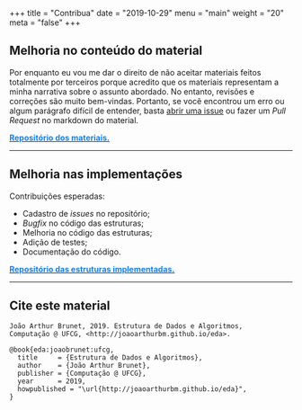 +++
title = "Contribua"
date = "2019-10-29"
menu = "main"
weight = "20"
meta = "false"
+++

## Melhoria no conteúdo do material

Por enquanto eu vou me dar o direito de não aceitar materiais feitos totalmente
por terceiros porque acredito que os materiais representam a minha narrativa sobre
o assunto abordado. No entanto, revisões e correções são muito bem-vindas. Portanto, se você encontrou um erro ou algum parágrafo difícil de entender, 
basta <a class="external" href="https://github.com/joaoarthurbm/eda/issues">abrir uma issue</a> ou fazer um *Pull Request* no markdown do material.

<aside><i class="fab fa-github fa-lg" aria-hidden="true"> </i> <a href="https://github.com/joaoarthurbm/eda/tree/master/content/posts"> <font color="#1980e6"> <b>Repositório dos materiais.</b></font></a></aside>

***

## Melhoria nas implementações

Contribuições esperadas:

* Cadastro de *issues* no repositório;
* *Bugfix* no código das estruturas;
* Melhoria no código das estruturas;
* Adição de testes;
* Documentação do código.

<aside><i class="fab fa-github fa-lg" aria-hidden="true"> </i> <a href="https://github.com/joaoarthurbm/eda-implementacoes/"> <font color="#1980e6"> <b>Repositório das estruturas implementadas.</b></font></a></aside>

***

## Cite este material

```
João Arthur Brunet, 2019. Estrutura de Dados e Algoritmos, 
Computação @ UFCG, <http://joaoarthurbm.github.io/eda>.
```

```
@book{eda:joaobrunet:ufcg,
  title     = {Estrutura de Dados e Algoritmos},
  author    = {João Arthur Brunet}, 
  publisher = {Computação @ UFCG},
  year      = 2019,
  howpublished = "\url{http://joaoarthurbm.github.io/eda}",
}
```
